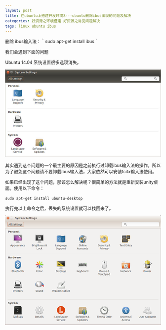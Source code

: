 ```yaml
---
layout: post
title: 在ubuntu上搭建开发环境8---ubuntu删除ibus出现的问题及解决
categories: 好资源之环境搭建 好资源之常见问题解决
tags: linux ubuntu ibus
---
```



删除 ibus输入法：｀sudo apt-get install ibus｀

我们会遇到下面的问题

Ubuntu 14.04 系统设置很多选项消失。

![image](../media/image/2015-04-27/08/1.jpg)

其实遇到这个问题的一个最主要的原因是之前执行过卸载ibus输入法的操作，所以为了避免这个问题请不要卸载ibus输入法，大家依然可以安装fcitx输入法使用。

如果已经出现了这个问题，那该怎么解决呢？很简单的方法就是重新安装unity桌面。使用以下命令：

`sudo apt-get install ubuntu-desktop`

执行完以上命令之后，丢失的系统设置就可以找回来了。

![image](../media/image/2015-04-27/08/2.png)
